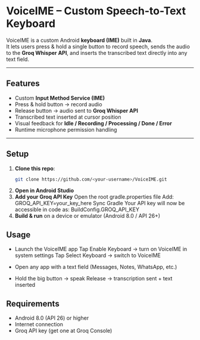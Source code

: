 #  VoiceIME – Custom Speech-to-Text Keyboard

VoiceIME is a custom Android **keyboard (IME)** built in **Java**.  
It lets users press & hold a single button to record speech, sends the audio to the **Groq Whisper API**, and inserts the transcribed text directly into any text field.

---

##  Features
- Custom **Input Method Service (IME)**
- Press & hold button → record audio
- Release button → audio sent to **Groq Whisper API**
- Transcribed text inserted at cursor position
- Visual feedback for **Idle / Recording / Processing / Done / Error**
- Runtime microphone permission handling

---

##  Setup

1. **Clone this repo**:
   ```bash
   git clone https://github.com/<your-username>/VoiceIME.git

2. **Open in Android Studio**
3. **Add your Groq API Key**
   Open the root gradle.properties file
   Add:
     GROQ_API_KEY=your_key_here
   Sync Gradle 
   Your API key will now be accessible in code as:
     BuildConfig.GROQ_API_KEY
4. **Build & run** on a device or emulator (Android 8.0 / API 26+)


## Usage
- Launch the VoiceIME app
  Tap Enable Keyboard → turn on VoiceIME in system settings
  Tap Select Keyboard → switch to VoiceIME

- Open any app with a text field (Messages, Notes, WhatsApp, etc.)

- Hold the big button → speak
  Release → transcription sent + text inserted

## Requirements
- Android 8.0 (API 26) or higher
- Internet connection
- Groq API key (get one at Groq Console)
